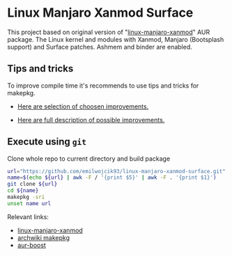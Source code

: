 # Linux Manjaro Xanmod Surface
This project based on original version of "[linux-manjaro-xanmod]" AUR package.
The Linux kernel and modules with Xanmod, Manjaro (Bootsplash support) and Surface patches. Ashmem and binder are enabled.

## Tips and tricks
To improve compile time it's recommends to use tips and tricks for makepkg.

- [Here are selection of choosen improvements.][aur-boost]

- [Here are full description of possible improvements.][archwiki makepkg]


## Execute using `git`

Clone whole repo to current directory and build package
```bash
url="https://github.com/emilwojcik93/linux-manjaro-xanmod-surface.git"
name=$(echo ${url} | awk -F / '{print $5}' | awk -F . '{print $1}')
git clone ${url}
cd ${name}
makepkg -sri
unset name url
```

Relevant links:
- [linux-manjaro-xanmod]
- [archwiki makepkg]
- [aur-boost]

[linux-manjaro-xanmod]: https://aur.archlinux.org/packages/linux-manjaro-xanmod
[archwiki makepkg]: https://wiki.archlinux.org/title/makepkg#Tips_and_tricks
[aur-boost]: https://github.com/emilwojcik93/aur-boost.git
